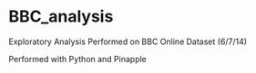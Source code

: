 # BBC_analysis
Exploratory Analysis Performed on BBC Online Dataset (6/7/14)

Performed with Python and Pinapple 
